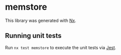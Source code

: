 # memstore

This library was generated with [Nx](https://nx.dev).

## Running unit tests

Run `nx test memstore` to execute the unit tests via [Jest](https://jestjs.io).
